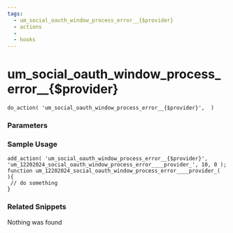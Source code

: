 ```yaml
---
tags: 
  - um_social_oauth_window_process_error__{$provider}
  - actions
  - 
  - hooks
---
```

# um\_social\_oauth\_window\_process\_error\_\_{$provider}

``` php:no-line-numbers
do_action( 'um_social_oauth_window_process_error__{$provider}',  )
```
<div class='hook-sep'></div>

### Parameters

<div class='hook-sep'></div>



### Sample Usage

``` php:no-line-numbers
add_action( 'um_social_oauth_window_process_error__{$provider}', 'um_12202024_social_oauth_window_process_error____provider_', 10, 0 );
function um_12202024_social_oauth_window_process_error____provider_(  ){
 // do something
}
```
<div class='hook-sep'></div>



### Related Snippets

Nothing was found

